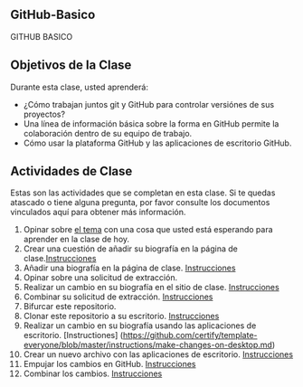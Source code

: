 ## GitHub-Basico
GITHUB BASICO

## Objetivos de la Clase

Durante esta clase, usted aprenderá:
- ¿Cómo trabajan juntos git y GitHub para controlar versiónes de sus proyectos?
- Una línea de información básica sobre la forma en GitHub permite la colaboración dentro de su equipo de trabajo.
- Cómo usar la plataforma GitHub y las aplicaciones de escritorio GitHub.

## Actividades de Clase

Estas son las actividades que se completan en esta clase. Si te quedas atascado o tiene alguna pregunta, por favor consulte los documentos vinculados aquí para obtener más información.

1. Opinar sobre [el tema](https://github.com/certify/template-everyone/issues/1) con una cosa que usted está esperando para aprender en la clase de hoy.
2. Crear una cuestión de añadir su biografía en la página de clase.[Instrucciones](https://github.com/certify/template-everyone/blob/master/instructions/create-issue.md)
3. Añadir una biografía en la página de clase. [Instrucciones](https://github.com/jobarver/GitHub-Basico/instrucciones/archivo-en-git-hub.md)
4. Opinar sobre una solicitud de extracción.
5. Realizar un cambio en su biografía en el sitio de clase. [Instrucciones](https://github.com/certify/template-everyone/blob/master/instructions/changing-files-on-GitHub.md)
6. Combinar su solicitud de extracción. [Instrucciones](https://github.com/certify/template-everyone/blob/master/instructions/merge-your-pull-request.md)
7. Bifurcar este repositorio.
8. Clonar este repositorio a su escritorio.  [Instrucciones](https://github.com/certify/template-everyone/blob/master/instructions/clone-a-repo.md)
9. Realizar un cambio en su biografía usando las aplicaciones de escritorio. [Instructiones] (https://github.com/certify/template-everyone/blob/master/instructions/make-changes-on-desktop.md)
10. Crear un nuevo archivo con las aplicaciones de escritorio. [Instrucciones](https://github.com/certify/template-everyone/blob/master/instructions/new-file-on-desktop.md)
11. Empujar los cambios en GitHub.  [Instrucciones](https://github.com/certify/template-everyone/blob/master/instructions/push-changes-desktop.md)
12. Combinar los cambios. [Instrucciones](https://github.com/certify/template-everyone/blob/master/instructions/merge-your-pull-request.md)
